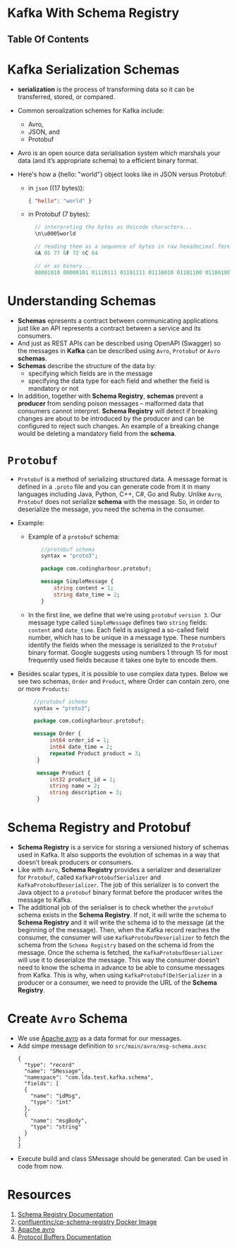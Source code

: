 # Kafka With Schema Registry

## Table Of Contents

# Kafka Serialization Schemas

- **serialization** is the process of transforming data so it can be transferred, stored, or compared.
- Common seroalization schemes for Kafka include:
  - Avro,
  - JSON, and
  - Protobuf
- Avro is an open source data serialisation system which marshals your data (and it’s appropriate schema) to a efficient binary format.
- Here's how a {hello: "world"} object looks like in JSON versus Protobuf:

  - in `json` ((17 bytes)):
    ```json
    { "hello": "world" }
    ```
  - in Protobuf (7 bytes):

    ```proto
      // interpreting the bytes as Unicode characters...
      \n\u0005world

      // reading them as a sequence of bytes in raw hexadecimal form...
      0A 05 77 6F 72 6C 64

      // or as binary...
      00001010 00000101 01110111 01101111 01110010 01101100 01100100
    ```

# Understanding Schemas

- **Schemas** epresents a contract between communicating applications just like an API represents a contract between a service and its consumers.
- And just as REST APIs can be described using OpenAPI (Swagger) so the messages in **Kafka** can be described using `Avro`, `Protobuf` or `Avro` **schemas**.
- **Schemas** describe the structure of the data by:
  - specifying which fields are in the message
  - specifying the data type for each field and whether the field is mandatory or not
- In addition, together with **Schema Registry**, **schemas** prevent a **producer** from sending poison messages – malformed data that consumers cannot interpret. **Schema Registry** will detect if breaking changes are about to be introduced by the producer and can be configured to reject such changes. An example of a breaking change would be deleting a mandatory field from the **schema**.

# `Protobuf`

- `Protobuf` is a method of serializing structured data. A message format is defined in a `.proto` file and you can generate code from it in many languages including Java, Python, C++, C#, Go and Ruby. Unlike `Avro`, `Protobuf` does not serialize **schema** with the message. So, in order to deserialize the message, you need the schema in the consumer.
- Example:

  - Example of a `protobuf` schema:

    ```proto
        //protobuf schema
        syntax = "proto3";

        package com.codingharbour.protobuf;

        message SimpleMessage {
            string content = 1;
            string date_time = 2;
        }
    ```

  - In the first line, we define that we’re using `protobuf` `version 3`. Our message type called `SimpleMessage` defines two `string` fields: `content` and `date_time`. Each field is assigned a so-called field number, which has to be unique in a message type. These numbers identify the fields when the message is serialized to the `Protobuf` binary format. Google suggests using numbers 1 through 15 for most frequently used fields because it takes one byte to encode them.

- Besides scalar types, it is possible to use complex data types. Below we see two schemas, `Order` and `Product`, where Order can contain zero, one or more `Products`:

  ```proto
       //protobuf schema
       syntax = "proto3";

       package com.codingharbour.protobuf;

       message Order {
            int64 order_id = 1;
            int64 date_time = 2;
            repeated Product product = 3;
        }

        message Product {
            int32 product_id = 1;
            string name = 2;
            string description = 3;
        }
  ```

# Schema Registry and Protobuf

- **Schema Registry** is a service for storing a versioned history of schemas used in Kafka. It also supports the evolution of schemas in a way that doesn’t break producers or consumers.
- Like with `Avro`, **Schema Registry** provides a serializer and deserializer for `Protobuf`, called `KafkaProtobufSerializer` and `KafkaProtobufDeserializer`. The job of this serializer is to convert the Java object to a `protobuf` binary format before the producer writes the message to Kafka.
- The additional job of the serialiser is to check whether the `protobuf` schema exists in the **Schema Registry**. If not, it will write the schema to **Schema Registry** and it will write the schema id to the message (at the beginning of the message). Then, when the Kafka record reaches the consumer, the consumer will use `KafkaProtobufDeserializer` to fetch the schema from the `Schema Registry` based on the schema id from the message. Once the schema is fetched, the `KafkaProtobufDeserializer` will use it to deserialize the message. This way the consumer doesn’t need to know the schema in advance to be able to consume messages from Kafka. This is why, when using `KafkaProtobuf(De)Serializer` in a producer or a consumer, we need to provide the URL of the **Schema Registry**.

# Create `Avro` Schema

- We use [Apache avro](https://avro.apache.org/) as a data format for our messages.
- Add simpe message definition to `src/main/avro/msg-schema.avsc`
  ```avsc
  {
    "type": "record"
    "name": "SMessage",
    "namespace": "com.lda.test.kafka.schema",
    "fields": [
    {
      "name": "idMsg",
      "type": "int"
    },
    {
      "name": "msgBody",
      "type": "string"
    }
  ]
  }
  ```
- Execute build and class SMessage should be generated. Can be used in code from now.

# Resources

1. [Schema Registry Documentation](https://docs.confluent.io/platform/current/schema-registry/index.html)
2. [confluentinc/cp-schema-registry Docker Image](https://hub.docker.com/r/confluentinc/cp-schema-registry)
3. [Apache avro](https://avro.apache.org/)
4. [Protocol Buffers Documentation](https://protobuf.dev/overview/#scalar)
